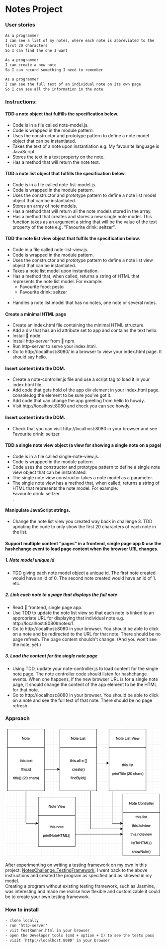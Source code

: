# Notes Project

### User stories

```
As a programmer
I can see a list of my notes, where each note is abbreviated to the first 20 characters
So I can find the one I want
```
```
As a programmer
I can create a new note
So I can record something I need to remember
```
```
As a programmer
I can see the full text of an individual note on its own page
So I can see all the information in the note
```
### Instructions:

#### TDD a note object that fulfills the specification below.
- Code is in a file called note-model.js.
- Code is wrapped in the module pattern.
- Uses the constructor and prototype pattern to define a note model object that can be instantiated.
- Takes the text of a note upon instantiation e.g. My favourite language is JavaScript.
- Stores the text in a text property on the note.
- Has a method that will return the note text.

#### TDD a note list object that fulfills the specification below.
- Code is in a file called note-list-model.js.
- Code is wrapped in the module pattern.
- Uses the constructor and prototype pattern to define a note list model object that can be instantiated.
- Stores an array of note models.
- Has a method that will return all the note models stored in the array.
- Has a method that creates and stores a new single note model. This function takes as an argument a string that will be the value of the text property of the note e.g. "Favourite drink: seltzer".

#### TDD the note list view object that fulfils the specification below.
- Code in a file called note-list-view.js.
- Code is wrapped in the module pattern.
- Uses the constructor and prototype pattern to define a note list view object that can be instantiated.
- Takes a note list model upon instantiation.
- Has a method that, when called, returns a string of HTML that represents the note list model. For example: <ul><li><div>Favourite food: pesto</div></li><li><div>Favourite drink: seltzer</div></li></ul>.
- Handles a note list model that has no notes, one note or several notes.

#### Create a minimal HTML page
- Create an index.html file containing the minimal HTML structure.
- Add a div that has an id attribute set to app and contains the text hello.
- Install 💊 node.
- Install http-server from 💊 npm.
- Run http-server to serve your index.html.
- Go to http://localhost:8080/ in a browser to view your index.html page. It should say hello.

#### Insert content into the DOM.
- Create a note-controller.js file and use a script tag to load it in your index.html file.
- Add code that gets hold of the app div element in your index.html page. console.log the element to be sure you've got it.
- Add code that can change the app greeting from hello to howdy.
- Visit http://localhost:8080 and check you can see howdy.

#### Insert content into the DOM.
- Check that you can visit http://localhost:8080 in your browser and see Favourite drink: seltzer.

#### TDD a single note view object (a view for showing a single note on a page)
- Code is in a file called single-note-view.js.
- Code is wrapped in the module pattern.
- Code uses the constructor and prototype pattern to define a single note view object that can be instantiated.
- The single note view constructor takes a note model as a parameter.
- The single note view has a method that, when called, returns a string of HTML that represents the note model. For example: <div>Favourite drink: seltzer</div>.

#### Manipulate JavaScript strings.
- Change the note list view you created way back in challenge 3. TDD updating the code to only show the first 20 characters of each note in the list.

#### Support multiple content "pages" in a frontend, single page app & use the hashchange event to load page content when the browser URL changes.
##### 1. Note model unique id
- TDD giving each note model object a unique id. The first note created would have an id of 0. The second note created would have an id of 1. etc.
##### 2. Link each note to a page that displays the full note
- Read 💊 frontend, single page app.
- Use TDD to update the note list view so that each note is linked to an appropriate URL for displaying that individual note e.g. http://localhost:8080#notes/1.
- Go to http://localhost:8080 in your browser. You should be able to click on a note and be redirected to the URL for that note. There should be no page refresh. The page content shouldn't change. (And you won't see the note, yet.)
##### 3. Load the content for the single note page
- Using TDD, update your note-controller.js to load content for the single note page. The note controller code should listen for hashchange events. When one happens, if the new browser URL is for a single note page, it should change the content of the app element to be the HTML for that note.
- Go to http://localhost:8080 in your browser. You should be able to click on a note and see the full text of that note. There should be no page refresh.

### Approach

<img src="https://github.com/Debora38/NoteProject-js/blob/master/docs/images/NotesProject_model.png?raw=true">

After experimenting on writing a testing framework on my own in this project: <a href="https://github.com/Debora38/NotesChallenge_TestingFramework">NotesChallenge_TestingFramework</a>, I went back to the above instructions and created the program as specified and as showed in my model.<br>
Creating a program without existing testing framework, such as Jasmine, was interesting and made me realise how flexible and customizable it could be to create your own testing framework.

### How to install
```
- clone locally
- run 'http-server'
- viit TestRunner.html in your browser
- open the Developer tools (cmd + option + I) to see the tests pass
- visit 'http://localhost:8080' in your browser
```
